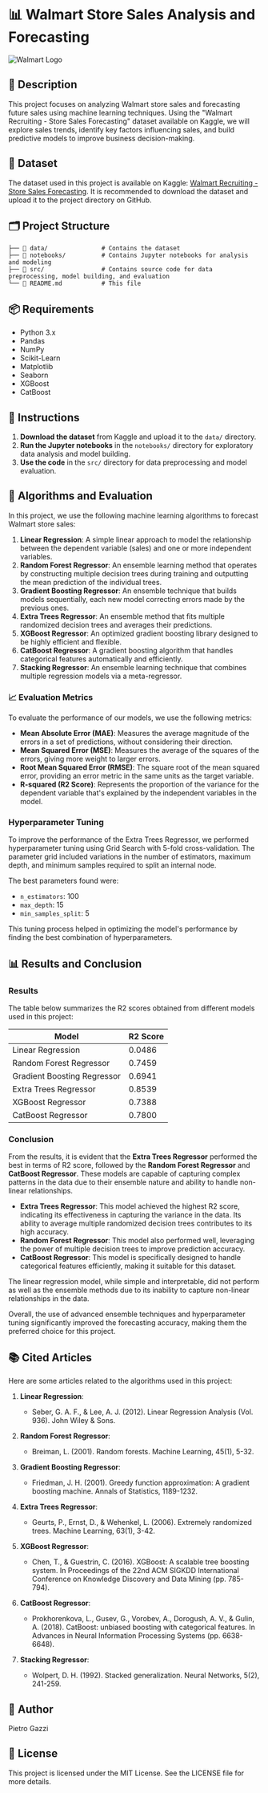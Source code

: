 # 📊 Walmart Store Sales Analysis and Forecasting

![Walmart Logo](https://upload.wikimedia.org/wikipedia/commons/thumb/c/ca/Walmart_logo.svg/1200px-Walmart_logo.svg.png)

## 📝 Description
This project focuses on analyzing Walmart store sales and forecasting future sales using machine learning techniques. Using the "Walmart Recruiting - Store Sales Forecasting" dataset available on Kaggle, we will explore sales trends, identify key factors influencing sales, and build predictive models to improve business decision-making.

## 📂 Dataset
The dataset used in this project is available on Kaggle: [Walmart Recruiting - Store Sales Forecasting](https://www.kaggle.com/competitions/walmart-recruiting-store-sales-forecasting). It is recommended to download the dataset and upload it to the project directory on GitHub.

## 🗂️ Project Structure
```
├── 📁 data/               # Contains the dataset
├── 📁 notebooks/          # Contains Jupyter notebooks for analysis and modeling
├── 📁 src/                # Contains source code for data preprocessing, model building, and evaluation
└── 📄 README.md           # This file
```

## 📦 Requirements
- Python 3.x
- Pandas
- NumPy
- Scikit-Learn
- Matplotlib
- Seaborn
- XGBoost
- CatBoost

## 🚀 Instructions
1. **Download the dataset** from Kaggle and upload it to the `data/` directory.
2. **Run the Jupyter notebooks** in the `notebooks/` directory for exploratory data analysis and model building.
3. **Use the code** in the `src/` directory for data preprocessing and model evaluation.

## 🤖 Algorithms and Evaluation
In this project, we use the following machine learning algorithms to forecast Walmart store sales:

1. **Linear Regression**: A simple linear approach to model the relationship between the dependent variable (sales) and one or more independent variables.
2. **Random Forest Regressor**: An ensemble learning method that operates by constructing multiple decision trees during training and outputting the mean prediction of the individual trees.
3. **Gradient Boosting Regressor**: An ensemble technique that builds models sequentially, each new model correcting errors made by the previous ones.
4. **Extra Trees Regressor**: An ensemble method that fits multiple randomized decision trees and averages their predictions.
5. **XGBoost Regressor**: An optimized gradient boosting library designed to be highly efficient and flexible.
6. **CatBoost Regressor**: A gradient boosting algorithm that handles categorical features automatically and efficiently.
7. **Stacking Regressor**: An ensemble learning technique that combines multiple regression models via a meta-regressor.

### 📈 Evaluation Metrics
To evaluate the performance of our models, we use the following metrics:

- **Mean Absolute Error (MAE)**: Measures the average magnitude of the errors in a set of predictions, without considering their direction.
- **Mean Squared Error (MSE)**: Measures the average of the squares of the errors, giving more weight to larger errors.
- **Root Mean Squared Error (RMSE)**: The square root of the mean squared error, providing an error metric in the same units as the target variable.
- **R-squared (R2 Score)**: Represents the proportion of the variance for the dependent variable that's explained by the independent variables in the model.

### Hyperparameter Tuning
To improve the performance of the Extra Trees Regressor, we performed hyperparameter tuning using Grid Search with 5-fold cross-validation. The parameter grid included variations in the number of estimators, maximum depth, and minimum samples required to split an internal node.

The best parameters found were:
- `n_estimators`: 100
- `max_depth`: 15
- `min_samples_split`: 5

This tuning process helped in optimizing the model's performance by finding the best combination of hyperparameters.

## 📊 Results and Conclusion

### Results
The table below summarizes the R2 scores obtained from different models used in this project:

| Model                     | R2 Score |
|---------------------------|----------|
| Linear Regression         | 0.0486   |
| Random Forest Regressor   | 0.7459   |
| Gradient Boosting Regressor | 0.6941 |
| Extra Trees Regressor     | 0.8539   |
| XGBoost Regressor         | 0.7388   |
| CatBoost Regressor        | 0.7800   |

### Conclusion
From the results, it is evident that the **Extra Trees Regressor** performed the best in terms of R2 score, followed by the **Random Forest Regressor** and **CatBoost Regressor**. These models are capable of capturing complex patterns in the data due to their ensemble nature and ability to handle non-linear relationships.

- **Extra Trees Regressor**: This model achieved the highest R2 score, indicating its effectiveness in capturing the variance in the data. Its ability to average multiple randomized decision trees contributes to its high accuracy.
- **Random Forest Regressor**: This model also performed well, leveraging the power of multiple decision trees to improve prediction accuracy.
- **CatBoost Regressor**: This model is specifically designed to handle categorical features efficiently, making it suitable for this dataset.

The linear regression model, while simple and interpretable, did not perform as well as the ensemble methods due to its inability to capture non-linear relationships in the data.

Overall, the use of advanced ensemble techniques and hyperparameter tuning significantly improved the forecasting accuracy, making them the preferred choice for this project.

## 📚 Cited Articles
Here are some articles related to the algorithms used in this project:

1. **Linear Regression**:
   - Seber, G. A. F., & Lee, A. J. (2012). Linear Regression Analysis (Vol. 936). John Wiley & Sons.

2. **Random Forest Regressor**:
   - Breiman, L. (2001). Random forests. Machine Learning, 45(1), 5-32.

3. **Gradient Boosting Regressor**:
   - Friedman, J. H. (2001). Greedy function approximation: A gradient boosting machine. Annals of Statistics, 1189-1232.

4. **Extra Trees Regressor**:
   - Geurts, P., Ernst, D., & Wehenkel, L. (2006). Extremely randomized trees. Machine Learning, 63(1), 3-42.

5. **XGBoost Regressor**:
   - Chen, T., & Guestrin, C. (2016). XGBoost: A scalable tree boosting system. In Proceedings of the 22nd ACM SIGKDD International Conference on Knowledge Discovery and Data Mining (pp. 785-794).

6. **CatBoost Regressor**:
   - Prokhorenkova, L., Gusev, G., Vorobev, A., Dorogush, A. V., & Gulin, A. (2018). CatBoost: unbiased boosting with categorical features. In Advances in Neural Information Processing Systems (pp. 6638-6648).

7. **Stacking Regressor**:
   - Wolpert, D. H. (1992). Stacked generalization. Neural Networks, 5(2), 241-259.

## 👤 Author
Pietro Gazzi

## 📜 License
This project is licensed under the MIT License. See the LICENSE file for more details.

